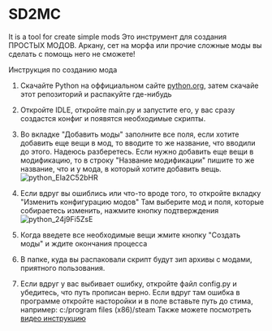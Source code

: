 # SD2MC
It is a tool for create simple mods
Это инструмент для создания ПРОСТЫХ МОДОВ. Аркану, сет на морфа или прочие сложные моды вы сделать с помощь него не сможете!

Инструкция по созданию мода
1) Скачайте Python на оффициальном сайте [python.org](https://www.python.org/), затем скачайе этот репозиторий и распакуйте где-нибудь
2) Откройте IDLE, откройте main.py и запустите его, у вас сразу создастся конфиг и появятся необходимые скрипты.
3) Во вкладке "Добавить моды" заполните все поля, если хотите добавить еще вещи в мод, то вводите то же название, что вводили до этого. Надеюсь разберетесь.
Если нужно добавить еще вещи в модификацию, то в строку "Название модификации" пишите то же название, что и у мода, в который хотите добавить вещь.
![python_EIa2C52bHR](https://user-images.githubusercontent.com/98938787/228509616-5a958d58-bd3e-4259-8e4c-a24aa28731ee.png)
4) Если вдруг вы ошиблись или что-то вроде того, то откройте вкладку "Изменить конфигурацию модов" Там выберите мод и поля, которые собираетесь изменить, нажмите кнопку подтверждения
![python_24j9Fi5ZsE](https://user-images.githubusercontent.com/98938787/228509732-7a8b734f-a5d9-4f13-a356-66da42c437db.png)
5) Когда введете все необходимые вещи жмите кнопку "Создать моды" и ждите окончания процесса
6) В папке, куда вы распаковали скрипт будут зип архивы с модами, приятного пользования.

7) Если вдруг у вас выбивает ошибку, откройте файл config.py и убедитесь, что путь прописан верно. Если вдруг там ошибка в программе откройте насторойки и в поле вставьте путь до стима, например: c:/program files (x86)/steam
Также можете посмотреть [видео инструкцию](https://youtu.be/voLvWEasM-c)
